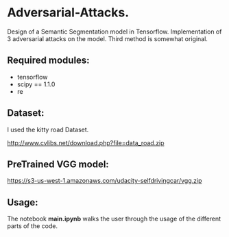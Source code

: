 # Adversarial-Attacks.
Design of a Semantic Segmentation model in Tensorflow. 
Implementation of 3 adversarial attacks on the model. 
Third method is somewhat original.

## Required modules:
* tensorflow
* scipy == 1.1.0
* re

## Dataset:
I used the kitty road Dataset.

http://www.cvlibs.net/download.php?file=data_road.zip

## PreTrained VGG model:
https://s3-us-west-1.amazonaws.com/udacity-selfdrivingcar/vgg.zip

## Usage:
The notebook **main.ipynb** walks the user through the usage of the different parts of the code.
